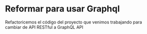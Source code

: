 # Reformar para usar Graphql

Refactoricemos el código del proyecto que venimos trabajando para cambiar de API RESTful a GraphQL API